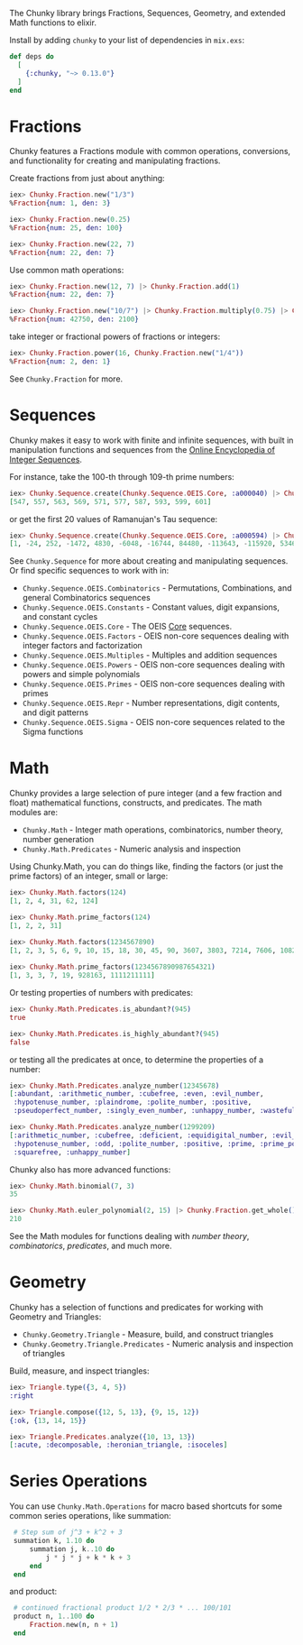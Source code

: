 The Chunky library brings Fractions, Sequences, Geometry, and extended Math functions
to elixir.

Install by adding `chunky` to your list of dependencies in `mix.exs`:

```elixir
def deps do
  [
    {:chunky, "~> 0.13.0"}
  ]
end
```


# Fractions

Chunky features a Fractions module with common operations, conversions, and functionality
for creating and manipulating fractions.

Create fractions from just about anything:

```elixir
iex> Chunky.Fraction.new("1/3")
%Fraction{num: 1, den: 3}

iex> Chunky.Fraction.new(0.25)
%Fraction{num: 25, den: 100}

iex> Chunky.Fraction.new(22, 7)
%Fraction{num: 22, den: 7}
```

Use common math operations:

```elixir
iex> Chunky.Fraction.new(12, 7) |> Chunky.Fraction.add(1)
%Fraction{num: 22, den: 7}

iex> Chunky.Fraction.new("10/7") |> Chunky.Fraction.multiply(0.75) |> Chunky.Fraction.divide("3/57")
%Fraction{num: 42750, den: 2100}
```

take integer or fractional powers of fractions or integers:

```elixir
iex> Chunky.Fraction.power(16, Chunky.Fraction.new("1/4"))
%Fraction{num: 2, den: 1}
```

See `Chunky.Fraction` for more.

# Sequences

Chunky makes it easy to work with finite and infinite sequences, with built in manipulation functions and
sequences from the [Online Encyclopedia of Integer Sequences](https://oeis.org).

For instance, take the 100-th through 109-th prime numbers:

```elixir
iex> Chunky.Sequence.create(Chunky.Sequence.OEIS.Core, :a000040) |> Chunky.Sequence.drop(100) |> Chunky.Sequence.take!(10)
[547, 557, 563, 569, 571, 577, 587, 593, 599, 601]
```

or get the first 20 values of Ramanujan's Tau sequence:

```elixir
iex> Chunky.Sequence.create(Chunky.Sequence.OEIS.Core, :a000594) |> Chunky.Sequence.take!(20)
[1, -24, 252, -1472, 4830, -6048, -16744, 84480, -113643, -115920, 534612, -370944, -577738, 401856, 1217160, 987136, -6905934, 2727432, 10661420, -7109760]
```

See `Chunky.Sequence` for more about creating and manipulating sequences. Or find specific sequences to work with
in:

 - `Chunky.Sequence.OEIS.Combinatorics` - Permutations, Combinations, and general Combinatorics sequences
 - `Chunky.Sequence.OEIS.Constants` - Constant values, digit expansions, and constant cycles
 - `Chunky.Sequence.OEIS.Core` - The OEIS [Core](https://oeis.org/search?q=keyword%3Acore) sequences.
 - `Chunky.Sequence.OEIS.Factors` - OEIS non-core sequences dealing with integer factors and factorization
 - `Chunky.Sequence.OEIS.Multiples` - Multiples and addition sequences
 - `Chunky.Sequence.OEIS.Powers` - OEIS non-core sequences dealing with powers and simple polynomials
 - `Chunky.Sequence.OEIS.Primes` - OEIS non-core sequences dealing with primes
 - `Chunky.Sequence.OEIS.Repr` - Number representations, digit contents, and digit patterns
 - `Chunky.Sequence.OEIS.Sigma` - OEIS non-core sequences related to the Sigma functions


# Math

Chunky provides a large selection of pure integer (and a few fraction and float) mathematical functions, constructs, 
and predicates. The math modules are:

 - `Chunky.Math` - Integer math operations, combinatorics, number theory, number generation
 - `Chunky.Math.Predicates` - Numeric analysis and inspection


Using Chunky.Math, you can do things like, finding the factors (or just the prime factors) of an integer, small or large:

```elixir
iex> Chunky.Math.factors(124)
[1, 2, 4, 31, 62, 124]

iex> Chunky.Math.prime_factors(124)
[1, 2, 2, 31]

iex> Chunky.Math.factors(1234567890)
[1, 2, 3, 5, 6, 9, 10, 15, 18, 30, 45, 90, 3607, 3803, 7214, 7606, 10821, 11409, 18035, 19015, 21642, 22818, 32463, 34227, 36070, 38030, 54105, 57045, 64926, 68454, 108210, 114090, 162315, 171135, 324630, 342270, 13717421, 27434842, 41152263, 68587105, 82304526, 123456789, 137174210, 205761315, 246913578, 411522630, 617283945, 1234567890]
 
iex> Chunky.Math.prime_factors(1234567890987654321)
[1, 3, 3, 7, 19, 928163, 1111211111]
```

Or testing properties of numbers with predicates:

```elixir
iex> Chunky.Math.Predicates.is_abundant?(945)
true

iex> Chunky.Math.Predicates.is_highly_abundant?(945)
false
```

or testing all the predicates at once, to determine the properties of a number:

```elixir
iex> Chunky.Math.Predicates.analyze_number(12345678)
[:abundant, :arithmetic_number, :cubefree, :even, :evil_number,
 :hypotenuse_number, :plaindrome, :polite_number, :positive,
 :pseudoperfect_number, :singly_even_number, :unhappy_number, :wasteful_number]

iex> Chunky.Math.Predicates.analyze_number(1299209)
[:arithmetic_number, :cubefree, :deficient, :equidigital_number, :evil_number,
 :hypotenuse_number, :odd, :polite_number, :positive, :prime, :prime_power,
 :squarefree, :unhappy_number]
```

Chunky also has more advanced functions:

```elixir
iex> Chunky.Math.binomial(7, 3)
35

iex> Chunky.Math.euler_polynomial(2, 15) |> Chunky.Fraction.get_whole()
210
```

See the Math modules for functions dealing with _number theory_, _combinatorics_, _predicates_, and much more.

# Geometry

Chunky has a selection of functions and predicates for working with Geometry and Triangles:

 - `Chunky.Geometry.Triangle` - Measure, build, and construct triangles
 - `Chunky.Geometry.Triangle.Predicates` - Numeric analysis and inspection of triangles

Build, measure, and inspect triangles:

```elixir
iex> Triangle.type({3, 4, 5})
:right

iex> Triangle.compose({12, 5, 13}, {9, 15, 12})
{:ok, {13, 14, 15}}

iex> Triangle.Predicates.analyze({10, 13, 13})
[:acute, :decomposable, :heronian_triangle, :isoceles]
```


# Series Operations

You can use `Chunky.Math.Operations` for macro based shortcuts for some common series operations, like
summation:

```elixir
 # Step sum of j^3 + k^2 + 3
 summation k, 1.10 do
     summation j, k..10 do
         j * j * j + k * k + 3
     end
 end
```

and product:

```elixir
 # continued fractional product 1/2 * 2/3 * ... 100/101
 product n, 1..100 do
     Fraction.new(n, n + 1)
 end
```